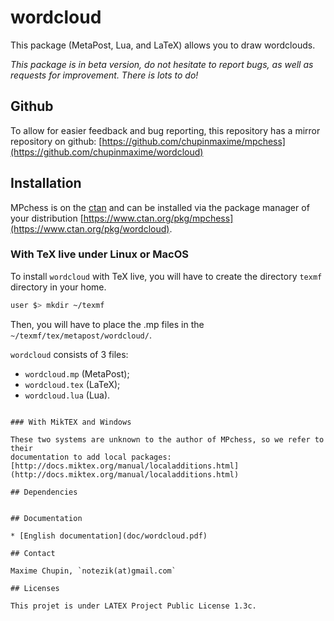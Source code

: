 # wordcloud

This package (MetaPost, Lua, and LaTeX) allows you to draw wordclouds.

_This package is in beta version, do not hesitate to report bugs, as well as
requests for improvement. There is lots to do!_

## Github

To allow for easier feedback and bug reporting, this repository has a mirror
repository on github:
[https://github.com/chupinmaxime/mpchess](https://github.com/chupinmaxime/wordcloud) 

## Installation

MPchess is on the [ctan](ctan.org) and can be installed via the package manager of your
distribution [https://www.ctan.org/pkg/mpchess](https://www.ctan.org/pkg/wordcloud).

### With TeX live under Linux or MacOS

To install `wordcloud` with TeX live, you will have to create the directory `texmf`
directory in your home. 
```bash
user $> mkdir ~/texmf
```

Then, you will have to place the .mp files in the
`~/texmf/tex/metapost/wordcloud/`.

`wordcloud` consists of 3 files:
* `wordcloud.mp` (MetaPost);
* `wordcloud.tex` (LaTeX);
* `wordcloud.lua` (Lua).

```

### With MikTEX and Windows

These two systems are unknown to the author of MPchess, so we refer to their
documentation to add local packages:
[http://docs.miktex.org/manual/localadditions.html](http://docs.miktex.org/manual/localadditions.html)

## Dependencies


## Documentation

* [English documentation](doc/wordcloud.pdf)

## Contact

Maxime Chupin, `notezik(at)gmail.com`

## Licenses

This projet is under LATEX Project Public License 1.3c. 
